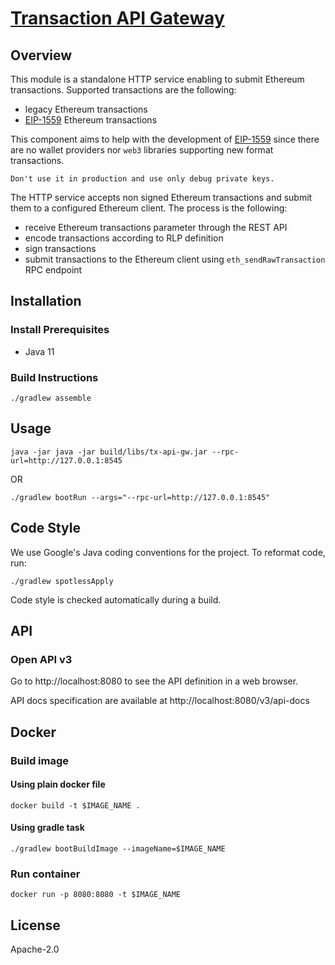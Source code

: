 
# [Transaction API Gateway](#)

## Overview

This module is a standalone HTTP service enabling to submit Ethereum transactions.
Supported transactions are the following:
- legacy Ethereum transactions
- [EIP-1559](https://eips.ethereum.org/EIPS/eip-1559) Ethereum transactions

This component aims to help with the development of [EIP-1559](https://eips.ethereum.org/EIPS/eip-1559) since there are no wallet providers nor `web3` libraries supporting new format transactions.

`Don't use it in production and use only debug private keys.`

The HTTP service accepts non signed Ethereum transactions and submit them to a configured Ethereum client.
The process is the following:
- receive Ethereum transactions parameter through the REST API
- encode transactions according to RLP definition
- sign transactions
- submit transactions to the Ethereum client using `eth_sendRawTransaction` RPC endpoint

## Installation

### Install Prerequisites

* Java 11

### Build Instructions

```shell script
./gradlew assemble
```

## Usage

```shell script
java -jar java -jar build/libs/tx-api-gw.jar --rpc-url=http://127.0.0.1:8545
```

OR

```shell script
./gradlew bootRun --args="--rpc-url=http://127.0.0.1:8545"
```

## Code Style

We use Google's Java coding conventions for the project. To reformat code, run: 

```shell script 
./gradlew spotlessApply
```

Code style is checked automatically during a build.

## API

### Open API v3

Go to http://localhost:8080 to see the API definition in a web browser.

API docs specification are available at http://localhost:8080/v3/api-docs


## Docker

### Build image

#### Using plain docker file
```shell script
docker build -t $IMAGE_NAME .
```

#### Using gradle task
```shell script
./gradlew bootBuildImage --imageName=$IMAGE_NAME
```

### Run container

```shell script
docker run -p 8080:8080 -t $IMAGE_NAME
```

## License 

Apache-2.0
